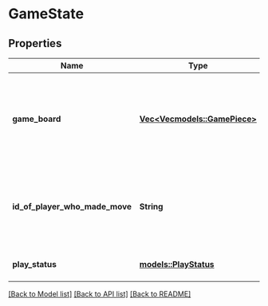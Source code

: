 # GameState

## Properties

Name | Type | Description | Notes
------------ | ------------- | ------------- | -------------
**game_board** | [**Vec<Vec<models::GamePiece>>**](Vec.md) | Specifies the layout of the Game Pieces for this particular Game State. | 
**id_of_player_who_made_move** | **String** | ID of the Player who made the Move that brought about this Game State. | 
**play_status** | [**models::PlayStatus**](PlayStatus.md) | The current status of the Game. | 

[[Back to Model list]](../README.md#documentation-for-models) [[Back to API list]](../README.md#documentation-for-api-endpoints) [[Back to README]](../README.md)


